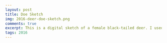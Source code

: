 ```yaml
---
layout: post
title: Doe Sketch
img: 2016-deer-doe-sketch.png
comments: true
excerpt: This is a digital sketch of a female black-tailed deer. I used a photo as a reference.
tags: 2016
---
```


